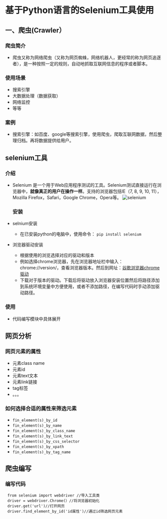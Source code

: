 # 基于Python语言的Selenium工具使用

## 一、爬虫(Crawler）

### 爬虫简介

- 爬虫又称为网络爬虫（又称为网页蜘蛛，网络机器人，更经常的称为网页追逐者），是一种按照一定的规则，自动地抓取互联网信息的程序或者脚本。

### 使用场景

- 搜索引擎
- 大数据处理（数据获取）
- 网络监控
- 等等

### 案例

- 搜索引擎：如百度、google等搜索引擎，使用爬虫，爬取互联网数据，然后整理归档。再将数据提供给用户。

## selenium工具

### 介绍

- Selenium 是一个用于Web应用程序测试的工具。Selenium测试直接运行在浏览器中，**就像真正的用户在操作一样**。支持的浏览器包括IE（7, 8, 9, 10, 11），Mozilla Firefox，Safari，Google Chrome，Opera等。
![selenium](images/教育技术/selenium与驱动的关系.png)
  
  ### 安装
- selnium安装
  - 在已安装python的电脑中，使用命令：
  `pip install selenium`
- 浏览器驱动安装
  - 根据使用的浏览选择对应的驱动和版本
  - 例如选择chrome浏览器，先在浏览器地址栏中输入：chrome://version/，查看浏览器版本。然后到网址：[谷歌浏览器chrome驱动](https://sites.google.com/a/chromium.org/chromedriver/home) 
  - 下载对于版本的驱动。下载后将驱动放入浏览器安装位置然后将路径添加到系统环境变量中方便使用，或者不添加路径，在编写代码时手动添加驱动路径。

### 使用

- 代码编写模块中具体展开

## 网页分析

### 网页元素的属性

- 元素class name
- 元素id
- 元素text文本
- 元素link链接
- tag标签
- 。。。

### 如何选择合适的属性来筛选元素

- `fin_element(s)_by_id`
- `fin_element(s)_by_name`
- `fin_element(s)_by_class_name`
- `fin_element(s)_by_link_text`
- `fin_element(s)_by_css_selector`
- `fin_element(s)_by_xpath`
- `fin_element(s)_by_tag_name`

## 爬虫编写    

### 编写代码

```
 from selenium import webdriver //导入工具类
 driver = webdriver.Chrome(）//将浏览器初始化
 driver.get('url')//打开网页
 driver.find_element_by_id('id属性')//通过id筛选网页元素
```
